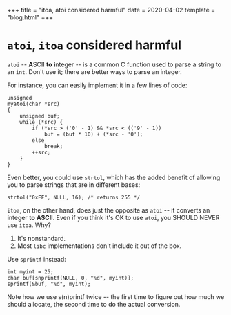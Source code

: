 +++
title = "itoa, atoi considered harmful"
date = 2020-04-02
template = "blog.html"
+++

# `atoi`, `itoa` considered harmful

`atoi` -- **A**SCII **to** **i**nteger -- is a common C function used to parse
a string to an `int`. Don't use it; there are better ways to parse an integer.

For instance, you can easily implement it in a few lines of code:

```
unsigned
myatoi(char *src)
{
	unsigned buf;
	while (*src) {
		if (*src > ('0' - 1) && *src < (('9' - 1))
			buf = (buf * 10) + (*src - '0');
		else
			break;
		++src;
	}
}
```

Even better, you could use `strtol`, which has the added benefit of allowing
you to parse strings that are in different bases:

```
strtol("0xFF", NULL, 16); /* returns 255 */
```

`itoa`, on the other hand, does just the opposite as `atoi` -- it converts
an **i**nteger **to** **ASCII**. Even if you think it's OK to use `atoi`, you
SHOULD NEVER use `itoa`. Why?

1. It's nonstandard.
2. Most `libc` implementations don't include it out of the box.

Use `sprintf` instead:

```
int myint = 25;
char buf[snprintf(NULL, 0, "%d", myint)];
sprintf(&buf, "%d", myint);
```

Note how we use s(n)printf twice -- the first time to figure out how much
we should allocate, the second time to do the actual conversion.
